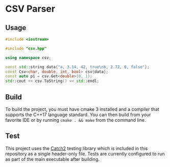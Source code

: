 # CSV Parser

## Usage

```C++
#include <iostream>

#include "csv.hpp"

using namespace csv;

const std::string data{"a, 3.14, 42, true\nb, 2.72, 0, false"};
const Csv<char, double, int, bool> csv{data};
const auto pi = csv.Get<double>(0, 1);
std::cout << csv.ToString() << std::endl;
```

## Build

To build the project, you must have cmake 3 installed and a compiler that supports the C++17 language standard. You can then build from your favorite IDE or by running `cmake . && make` from the command line.

## Test

This project uses the [Catch2](https://github.com/catchorg/Catch2) testing library which is included in this repository as a single header-only file. Tests are currently configured to run as part of the main executable after building.
